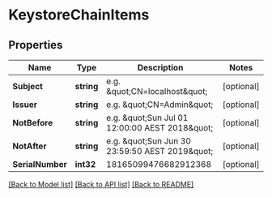 # KeystoreChainItems

## Properties
Name | Type | Description | Notes
------------ | ------------- | ------------- | -------------
**Subject** | **string** | e.g. \&quot;CN&#x3D;localhost\&quot; | [optional] 
**Issuer** | **string** | e.g. \&quot;CN&#x3D;Admin\&quot; | [optional] 
**NotBefore** | **string** | e.g. \&quot;Sun Jul 01 12:00:00 AEST 2018\&quot; | [optional] 
**NotAfter** | **string** | e.g. \&quot;Sun Jun 30 23:59:50 AEST 2019\&quot; | [optional] 
**SerialNumber** | **int32** | 18165099476682912368 | [optional] 

[[Back to Model list]](../README.md#documentation-for-models) [[Back to API list]](../README.md#documentation-for-api-endpoints) [[Back to README]](../README.md)


